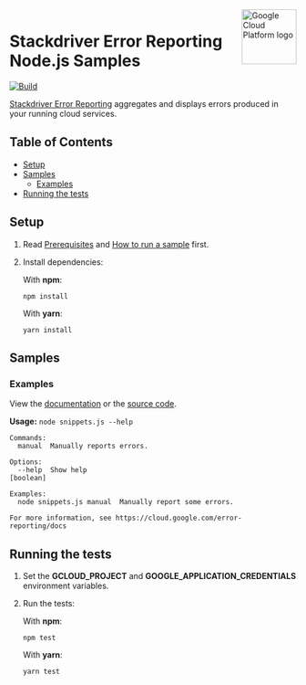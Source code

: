 <img src="https://avatars2.githubusercontent.com/u/2810941?v=3&s=96" alt="Google Cloud Platform logo" title="Google Cloud Platform" align="right" height="96" width="96"/>

# Stackdriver Error Reporting Node.js Samples

[![Build](https://storage.googleapis.com/cloud-docs-samples-badges/GoogleCloudPlatform/nodejs-docs-samples/nodejs-docs-samples-logging.svg)]()

[Stackdriver Error Reporting](https://cloud.google.com/error-reporting/docs/) aggregates and displays errors produced in your running cloud services.

## Table of Contents

* [Setup](#setup)
* [Samples](#samples)
  * [Examples](#examples)
* [Running the tests](#running-the-tests)

## Setup

1.  Read [Prerequisites][prereq] and [How to run a sample][run] first.
1.  Install dependencies:

    With **npm**:

        npm install

    With **yarn**:

        yarn install

[prereq]: ../README.md#prerequisites
[run]: ../README.md#how-to-run-a-sample

## Samples

### Examples

View the [documentation][snippets_0_docs] or the [source code][snippets_0_code].

__Usage:__ `node snippets.js --help`

```
Commands:
  manual  Manually reports errors.

Options:
  --help  Show help                                                                                            [boolean]

Examples:
  node snippets.js manual  Manually report some errors.

For more information, see https://cloud.google.com/error-reporting/docs
```

[snippets_0_docs]: https://cloud.google.com/error-reporting/docs
[snippets_0_code]: snippets.js

## Running the tests

1.  Set the **GCLOUD_PROJECT** and **GOOGLE_APPLICATION_CREDENTIALS** environment variables.

1.  Run the tests:

    With **npm**:

        npm test

    With **yarn**:

        yarn test
